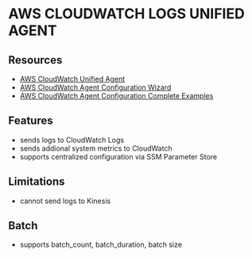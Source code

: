 # AWS CLOUDWATCH LOGS UNIFIED AGENT

## Resources

- [AWS CloudWatch Unified Agent](https://docs.aws.amazon.com/AmazonCloudWatch/latest/logs/UseCloudWatchUnifiedAgent.html)
- [AWS CloudWatch Agent Configuration Wizard](https://docs.aws.amazon.com/AmazonCloudWatch/latest/monitoring/create-cloudwatch-agent-configuration-file-wizard.html)
- [AWS CloudWatch Agent Configuration Complete Examples](https://docs.aws.amazon.com/AmazonCloudWatch/latest/monitoring/CloudWatch-Agent-Configuration-File-Details.html#CloudWatch-Agent-Configuration-File-Complete-Example)

## Features

- sends logs to CloudWatch Logs
- sends addional system metrics to CloudWatch
- supports centralized configuration via SSM Parameter Store

## Limitations

- cannot send logs to Kinesis

## Batch

- supports batch_count, batch_duration, batch size